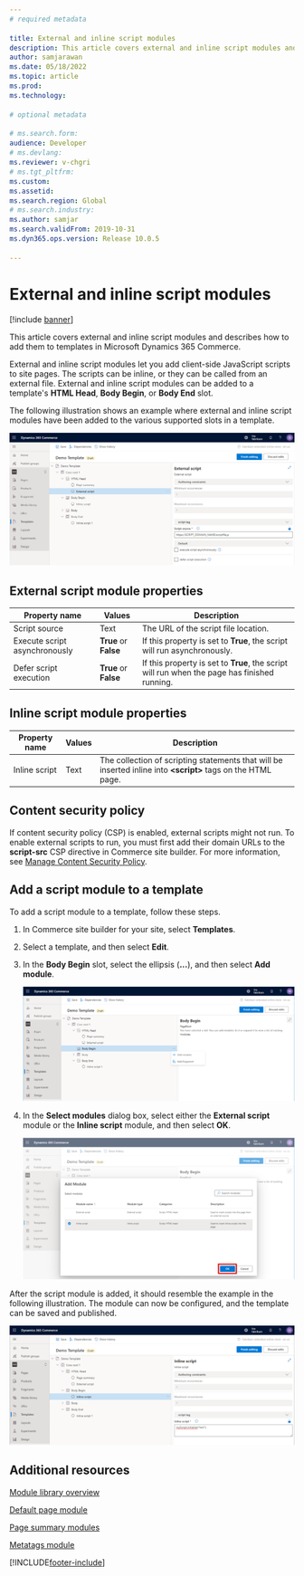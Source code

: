 ```yaml
---
# required metadata

title: External and inline script modules
description: This article covers external and inline script modules and describes how to add them to templates in Microsoft Dynamics 365 Commerce.
author: samjarawan
ms.date: 05/18/2022
ms.topic: article
ms.prod: 
ms.technology: 

# optional metadata

# ms.search.form: 
audience: Developer
# ms.devlang: 
ms.reviewer: v-chgri
# ms.tgt_pltfrm: 
ms.custom: 
ms.assetid: 
ms.search.region: Global
# ms.search.industry: 
ms.author: samjar
ms.search.validFrom: 2019-10-31
ms.dyn365.ops.version: Release 10.0.5

---
```


# External and inline script modules

[!include [banner](includes/banner.md)]

This article covers external and inline script modules and describes how to add them to templates in Microsoft Dynamics 365 Commerce.

External and inline script modules let you add client-side JavaScript scripts to site pages. The scripts can be inline, or they can be called from an external file. External and inline script modules can be added to a template's **HTML Head**, **Body Begin**, or **Body End** slot.

The following illustration shows an example where external and inline script modules have been added to the various supported slots in a template.

![Script modules in different slots of a template.](media/script-modules-1.png)

## External script module properties

| Property name | Values | Description |
|---------------|--------|-------------|
| Script source | Text | The URL of the script file location. |
| Execute script asynchronously | **True** or **False** | If this property is set to **True**, the script will run asynchronously. |
| Defer script execution | **True** or **False** | If this property is set to **True**, the script will run when the page has finished running. |

## Inline script module properties

| Property name | Values | Description |
|---------------|--------|-------------|
| Inline script | Text | The collection of scripting statements that will be inserted inline into **\<script\>** tags on the HTML page. |

## Content security policy

If content security policy (CSP) is enabled, external scripts might not run. To enable external scripts to run, you must first add their domain URLs to the **script-src** CSP directive in Commerce site builder. For more information, see [Manage Content Security Policy](manage-csp.md).

## Add a script module to a template

To add a script module to a template, follow these steps.

1. In Commerce site builder for your site, select **Templates**.
1. Select a template, and then select **Edit**.
1. In the **Body Begin** slot, select the ellipsis (**...**), and then select **Add module**.

    ![Adding a new module.](media/script-modules-2.png)

1. In the **Select modules** dialog box, select either the **External script** module or the **Inline script** module, and then select **OK**.

    ![Adding a script module.](media/script-modules-3.png)

After the script module is added, it should resemble the example in the following illustration. The module can now be configured, and the template can be saved and published.

![Inline script module added.](media/script-modules-4.png)

## Additional resources

[Module library overview](starter-kit-overview.md)

[Default page module](default-page-module.md)

[Page summary modules](page-summary-module.md)

[Metatags module](metatags-module.md)

[!INCLUDE[footer-include](../includes/footer-banner.md)]

